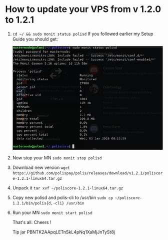 # How to update your VPS from v 1.2.0 to 1.2.1


1. `cd ~/ && sudo monit status polisd`
   If you followed earlier my Setup Guide you should get:
   
   
   ![Alt text](https://github.com/digitalmine/Guide/blob/master/Screenshot_2018-01-03_08-18-48.png)
   
2. Now stop your MN `sudo monit stop polisd`
3. Download new version
   `wget https://github.com/polispay/polis/releases/download/v1.2.1/poliscore-1.2.1-linux64.tar.gz`
4. Unpack it `tar xvf ~/poliscore-1.2.1-linux64.tar.gz`
5. Copy new polisd and polis-cli to /usr/bin
   `sudo cp ~/poliscore-1.2.1/bin/polis{d,-cli} /usr/bin`
6. Run your MN `sudo monit start polisd`

    That's all. Cheers !
    
    Tip jar PBNTK2AApqLETnSkL4pNq1XaMjJnTySt8j
    


